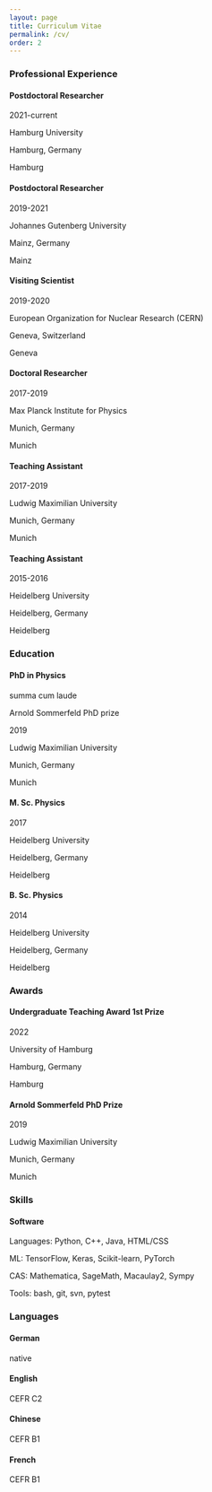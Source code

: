```yaml
---
layout: page
title: Curriculum Vitae
permalink: /cv/
order: 2
---
```



<div class="container p-0">
    <h3 class="pb-3">Professional Experience</h3>
    <div class="card mb-2 text-white bg-secondary">
        <div class="card-body">
            <div class="row">
                <div class="col-8">
                    <h4 class="card-title m-0">Postdoctoral Researcher</h4>
                </div>
                <div class="col-4">
                    <p class="text-end">2021-current</p>
                </div>
            </div>
            <div class="row">
                <div class="col-8">
                    <p class="card-text mb-0">Hamburg University</p>
                </div>
                <div class="col-4">
                    <p class="text-end mb-0 d-none d-sm-block">Hamburg, Germany</p>
                    <p class="text-end mb-0 d-block d-sm-none">Hamburg</p>
                </div>
            </div>
        </div>
    </div>
    <div class="card mb-2">
        <div class="card-body">
            <div class="row">
                <div class="col-8">
                    <h4 class="card-title m-0">Postdoctoral Researcher</h4>
                </div>
                <div class="col-4">
                    <p class="text-end">2019-2021</p>
                </div>
            </div>
            <div class="row">
                <div class="col-8">
                    <p class="card-text mb-0">Johannes Gutenberg University</p>
                </div>
                <div class="col-4">
                    <p class="text-end mb-0 d-none d-sm-block">Mainz, Germany</p>
                    <p class="text-end mb-0 d-block d-sm-none">Mainz</p>
                </div>
            </div>
        </div>
    </div>
    <div class="card mb-2">
        <div class="card-body">
            <div class="row">
                <div class="col">
                    <h4 class="card-title m-0">Visiting Scientist</h4>
                </div>
                <div class="col">
                    <p class="text-end">2019-2020</p>
                </div>
            </div>
            <div class="row">
                <div class="col-8">
                    <p class="card-text mb-0">European Organization for Nuclear Research (CERN)</p>
                </div>
                <div class="col-4">
                    <p class="text-end mb-0 d-none d-sm-block">Geneva, Switzerland</p>
                    <p class="text-end mb-0 d-block d-sm-none">Geneva</p>
                </div>
            </div>
        </div>
    </div>
    <div class="card mb-2">
        <div class="card-body">
            <div class="row">
                <div class="col-8">
                    <h4 class="card-title m-0">Doctoral Researcher</h4>
                </div>
                <div class="col-4">
                    <p class="text-end">2017-2019</p>
                </div>
            </div>
            <div class="row">
                <div class="col-8">
                    <p class="card-text mb-0">Max Planck Institute for Physics</p>
                </div>
                <div class="col-4">
                    <p class="text-end mb-0 d-none d-sm-block">Munich, Germany</p>
                    <p class="text-end mb-0 d-block d-sm-none">Munich</p>
                </div>
            </div>
        </div>
    </div>
    <div class="card mb-2">
        <div class="card-body">
            <div class="row">
                <div class="col-8">
                    <h4 class="card-title m-0">Teaching Assistant</h4>
                </div>
                <div class="col-4">
                    <p class="text-end">2017-2019</p>
                </div>
            </div>
            <div class="row">
                <div class="col-8">
                    <p class="card-text mb-0">Ludwig Maximilian University</p>
                </div>
                <div class="col-4">
                    <p class="text-end mb-0 d-none d-sm-block">Munich, Germany</p>
                    <p class="text-end mb-0 d-block d-sm-none">Munich</p>
                </div>
            </div>
        </div>
    </div>
    <div class="card mb-2">
        <div class="card-body">
            <div class="row">
                <div class="col-8">
                    <h4 class="card-title m-0">Teaching Assistant</h4>
                </div>
                <div class="col-4">
                    <p class="text-end">2015-2016</p>
                </div>
            </div>
            <div class="row">
                <div class="col-7">
                    <p class="card-text mb-0">Heidelberg University</p>
                </div>
                <div class="col-5">
                    <p class="text-end mb-0 d-none d-sm-block">Heidelberg, Germany</p>
                    <p class="text-end mb-0 d-block d-sm-none">Heidelberg</p>
                </div>
            </div>
        </div>
    </div>
    <h3 class="pb-3">Education</h3>
    <div class="card mb-2">
        <div class="card-body">
            <div class="row">
                <div class="col-8">
                    <h4 class="card-title m-0">PhD in Physics</h4>
                    <p class="card-subtitle">summa cum laude</p>
                    <p class="card-subtitle">Arnold Sommerfeld PhD prize</p>
                </div>
                <div class="col-4">
                    <p class="text-end">2019</p>
                </div>
            </div>
            <div class="row mt-3">
                <div class="col-8">
                    <p class="card-text mb-0">Ludwig Maximilian University</p>
                </div>
                <div class="col-4">
                    <p class="text-end mb-0 d-none d-sm-block">Munich, Germany</p>
                    <p class="text-end mb-0 d-block d-sm-none">Munich</p>
                </div>
            </div>
        </div>
    </div>
    <div class="card mb-2">
        <div class="card-body">
            <div class="row">
                <div class="col-8">
                    <h4 class="card-title m-0">M. Sc. Physics</h4>
                </div>
                <div class="col-4">
                    <p class="text-end">2017</p>
                </div>
            </div>
            <div class="row">
                <div class="col-7">
                    <p class="card-text mb-0">Heidelberg University</p>
                </div>
                <div class="col-5">
                    <p class="text-end mb-0 d-none d-sm-block">Heidelberg, Germany</p>
                    <p class="text-end mb-0 d-block d-sm-none">Heidelberg</p>
                </div>
            </div>
        </div>
    </div>
    <div class="card mb-2">
        <div class="card-body">
            <div class="row">
                <div class="col-8">
                    <h4 class="card-title m-0">B. Sc. Physics</h4>
                </div>
                <div class="col-4">
                    <p class="text-end">2014</p>
                </div>
            </div>
            <div class="row">
                <div class="col-7">
                    <p class="card-text mb-0">Heidelberg University</p>
                </div>
                <div class="col-5">
                    <p class="text-end mb-0 d-none d-sm-block">Heidelberg, Germany</p>
                    <p class="text-end mb-0 d-block d-sm-none">Heidelberg</p>
                </div>
            </div>
        </div>
    </div>
    <h3 class="pb-3">Awards</h3>
    <div class="card mb-2">
        <div class="card-body">
            <div class="row">
                <div class="col-8">
                    <h4 class="card-title m-0">Undergraduate Teaching Award 1st Prize</h4>
                </div>
                <div class="col-4">
                    <p class="text-end">2022</p>
                </div>
            </div>
            <div class="row">
                <div class="col-7">
                    <p class="card-text mb-0">University of Hamburg</p>
                </div>
                <div class="col-5">
                    <p class="text-end mb-0 d-none d-sm-block">Hamburg, Germany</p>
                    <p class="text-end mb-0 d-block d-sm-none">Hamburg</p>
                </div>
            </div>
        </div>
    </div>
    <div class="card mb-2">
        <div class="card-body">
            <div class="row">
                <div class="col-8">
                    <h4 class="card-title m-0">Arnold Sommerfeld PhD Prize</h4>
                </div>
                <div class="col-4">
                    <p class="text-end">2019</p>
                </div>
            </div>
            <div class="row">
                <div class="col-7">
                    <p class="card-text mb-0">Ludwig Maximilian University</p>
                </div>
                <div class="col-5">
                    <p class="text-end mb-0 d-none d-sm-block">Munich, Germany</p>
                    <p class="text-end mb-0 d-block d-sm-none">Munich</p>
                </div>
            </div>
        </div>
    </div>
    <h3 class="pb-3">Skills</h3>
    <div class="card">
        <div class="card-body">
            <h4 class="card-title m-0">Software</h4>
            <p class="card-text m-0">Languages: Python, C++, Java, HTML/CSS</p>
            <p class="card-text m-0">ML: TensorFlow, Keras, Scikit-learn, PyTorch</p>
            <p class="card-text m-0">CAS: Mathematica, SageMath, Macaulay2, Sympy</p>
            <p class="card-text m-0">Tools: bash, git, svn, pytest</p>
        </div>
    </div>
    <h3 class="pb-3">Languages</h3>
    <div class="card mb-2">
        <div class="card-body">
            <div class="row">
                <div class="col">
                    <h4 class="card-title m-0">German</h4>
                </div>
                <div class="col">
                    <p class="text-end mb-0">native</p>
                </div>
            </div>
        </div>
    </div>
    <div class="card mb-2">
        <div class="card-body">
            <div class="row">
                <div class="col">
                    <h4 class="card-title m-0">English</h4>
                </div>
                <div class="col">
                    <p class="text-end mb-0">CEFR C2</p>
                </div>
            </div>
        </div>
    </div>
    <div class="card mb-2">
        <div class="card-body">
            <div class="row">
                <div class="col">
                    <h4 class="card-title m-0">Chinese</h4>
                </div>
                <div class="col">
                    <p class="text-end mb-0">CEFR B1</p>
                </div>
            </div>
        </div>
    </div>
    <div class="card mb-2">
        <div class="card-body">
            <div class="row">
                <div class="col">
                    <h4 class="card-title m-0">French</h4>
                </div>
                <div class="col">
                    <p class="text-end mb-0">CEFR B1</p>
                </div>
            </div>
        </div>
    </div>
</div>
